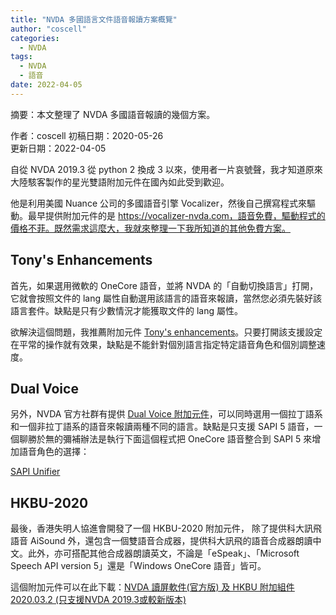 ```yaml
---  
title: "NVDA 多國語言文件語音報讀方案概覽"
author: "coscell"
categories: 
  - NVDA
tags: 
  - NVDA
  - 語音
date: 2022-04-05
---  
```


摘要：本文整理了 NVDA 多國語音報讀的幾個方案。

作者：coscell 
初稿日期：2020-05-26  
更新日期：2022-04-05

自從 NVDA 2019.3 從 python 2 換成 3 以來，使用者一片哀號聲，我才知道原來大陸駭客製作的星光雙語附加元件在國內如此受到歡迎。

他是利用美國 Nuance 公司的多國語音引擎 Vocalizer，然後自己撰寫程式來驅動。最早提供附加元件的是 https://vocalizer-nvda.com，語音免費，驅動程式的價格不菲。既然需求這麼大，我就來整理一下我所知道的其他免費方案。

## Tony's Enhancements

首先，如果選用微軟的 OneCore 語音，並將 NVDA 的「自動切換語言」打開，它就會按照文件的 lang 屬性自動選用該語言的語音來報讀，當然您必須先裝好該語言套件。缺點是只有少數情況才能獲取文件的 lang 屬性。

欲解決這個問題，我推薦附加元件 [Tony's enhancements](https://github.com/mltony/nvda-tonys-enhancements/releases/latest/download/tonysEnhancements.nvda-addon)。只要打開該支援設定在平常的操作就有效果，缺點是不能針對個別語言指定特定語音角色和個別調整速度。

## Dual Voice

另外，NVDA 官方社群有提供 [Dual Voice 附加元件](https://addons.nvda-project.org/addons/dualvoice.en.html)，可以同時選用一個拉丁語系和一個非拉丁語系的語音來報讀兩種不同的語言。缺點是只支援 SAPI 5 語音，一個聊勝於無的彌補辦法是執行下面這個程式把 OneCore 語音整合到 SAPI 5 來增加語音角色的選擇：

[SAPI Unifier](https://github.com/Mahmood-Taghavi/SAPI_Unifier/releases/download/v1.1/SAPI_Unifier_requires_dot_NET_4.exe)

## HKBU-2020

最後，香港失明人協進會開發了一個 HKBU-2020 附加元件，
除了提供科大訊飛語音 AiSound 外，還包含一個雙語音合成器，提供科大訊飛的語音合成器朗讀中文。此外，亦可搭配其他合成器朗讀英文，不論是「eSpeak」、「Microsoft Speech API version 5」還是「Windows OneCore 語音」皆可。

這個附加元件可以在此下載：[NVDA 讀屏軟件(官方版) 及 HKBU 附加組件2020.03.2 (只支援NVDA 2019.3或較新版本)](https://www.hkbu.org.hk/tc/service/technology/sub-page?page_id=nvda_modules_2020_03)
